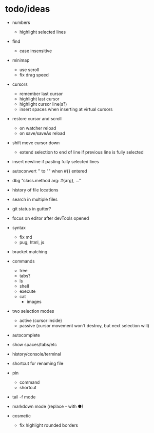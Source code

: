 # todo/ideas

- numbers
    - highlight selected lines
    
- find
    - case insensitive    

- minimap 
    - use scroll
    - fix drag speed
    
- cursors
    - remember last cursor
    - highlight last cursor
    - highlight cursor line(s?)
    - insert spaces when inserting at virtual cursors

- restore cursor and scroll
    - on watcher reload
    - on save/saveAs reload
    
- shift move cursor down
    - extend selection to end of line if previous line is fully selected
    
- insert newline if pasting fully selected lines

- autoconvert '' to "" when #{} entered
- dbg "class.method arg: #{arg}, ..."

- history of file locations
- search in multiple files

- git status in gutter?
    
- focus on editor after devTools opened
        
- syntax
    - fix md
    - pug, html, js

- bracket matching

- commands
    - tree
    - tabs?
    - ls
    - shell
    - execute
    - cat
        - images

- two selection modes
    - active (cursor inside)
    - passive (cursor movement won't destroy, but next selection will)

- autocomplete
- show spaces/tabs/etc
- history/console/terminal
- shortcut for renaming file
- pin
     - command
     - shortcut
- tail -f mode
- markdown mode (replace - with ●)

- cosmetic
  - fix highlight rounded borders     
